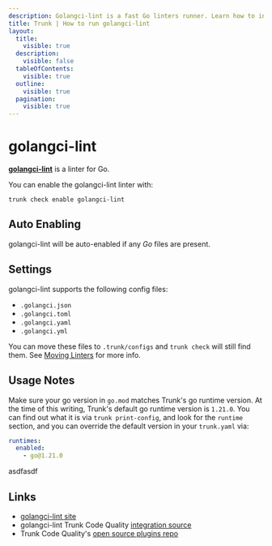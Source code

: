 ```yaml
---
description: Golangci-lint is a fast Go linters runner. Learn how to install, configure, and use golangci-lint effectively for Go projects. 
title: Trunk | How to run golangci-lint
layout:
  title:
    visible: true
  description:
    visible: false
  tableOfContents:
    visible: true
  outline:
    visible: true
  pagination:
    visible: true
---
```


# golangci-lint

[**golangci-lint**](https://github.com/golangci/golangci-lint) is a linter for Go.

You can enable the golangci-lint linter with:

```shell
trunk check enable golangci-lint
```

## Auto Enabling

golangci-lint will be auto-enabled if any *Go* files are present.

## Settings

golangci-lint supports the following config files:
* `.golangci.json`
* `.golangci.toml`
* `.golangci.yaml`
* `.golangci.yml`

You can move these files to `.trunk/configs` and `trunk check` will still find them. See [Moving Linters](../configure-linters.md#moving-linters) for more info.


## Usage Notes

Make sure your go version in `go.mod` matches Trunk's go runtime version. At the time of this writing, Trunk's default go runtime version is `1.21.0`. You can find out what it is via `trunk print-config`, and look for the `runtime` section, and you can override the default version in your `trunk.yaml` via:

```yaml
runtimes:
  enabled:
    - go@1.21.0
```





asdfasdf



## Links

- [golangci-lint site](https://github.com/golangci/golangci-lint)
- golangci-lint Trunk Code Quality [integration source](https://github.com/trunk-io/plugins/tree/main/linters/golangci-lint)
- Trunk Code Quality's [open source plugins repo](https://github.com/trunk-io/plugins/tree/main)
